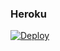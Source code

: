 ### Heroku
[![Deploy](https://www.herokucdn.com/deploy/button.svg)](https://heroku.com/deploy?template=https://github.com/rockstarcuba/code7.1.5-directo-a-herou)
